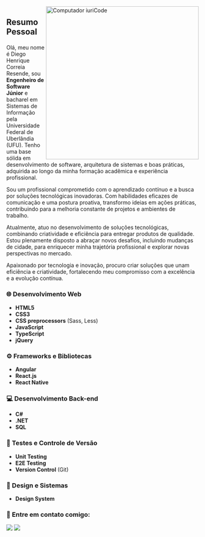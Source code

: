 <img src="https://raw.githubusercontent.com/MicaelliMedeiros/micaellimedeiros/master/image/computer-illustration.png" min-width="400px" max-width="400px" width="400px" align="right" alt="Computador iuriCode">

<h2 style="margin-bottom: 20px;">Resumo Pessoal</h2>

<p align="left"> 
  Olá, meu nome é Diego Henrique Correia Resende, sou <strong>Engenheiro de Software Júnior</strong> e bacharel em Sistemas de Informação pela Universidade Federal de Uberlândia (UFU). Tenho uma base sólida em desenvolvimento de software, arquitetura de sistemas e boas práticas, adquirida ao longo da minha formação acadêmica e experiência profissional.

Sou um profissional comprometido com o aprendizado contínuo e a busca por soluções tecnológicas inovadoras. Com habilidades eficazes de comunicação e uma postura proativa, transformo ideias em ações práticas, contribuindo para a melhoria constante de projetos e ambientes de trabalho.

Atualmente, atuo no desenvolvimento de soluções tecnológicas, combinando criatividade e eficiência para entregar produtos de qualidade. Estou plenamente disposto a abraçar novos desafios, incluindo mudanças de cidade, para enriquecer minha trajetória profissional e explorar novas perspectivas no mercado.

Apaixonado por tecnologia e inovação, procuro criar soluções que unam eficiência e criatividade, fortalecendo meu compromisso com a excelência e a evolução contínua.
</p>

<section>
  <h3>🌐 Desenvolvimento Web</h3>
  <ul>
    <li><strong>HTML5</strong></li>
    <li><strong>CSS3</strong></li>
    <li><strong>CSS preprocessors</strong> (Sass, Less)</li>
    <li><strong>JavaScript</strong></li>
    <li><strong>TypeScript</strong></li>
    <li><strong>jQuery</strong></li>
  </ul>
</section>

<section>
  <h3>⚙️ Frameworks e Bibliotecas</h3>
  <ul>
    <li><strong>Angular</strong></li>
    <li><strong>React.js</strong></li>
    <li><strong>React Native</strong></li>
  </ul>
</section>

<section>
  <h3>💻 Desenvolvimento Back-end</h3>
  <ul>
    <li><strong>C#</strong></li>
    <li><strong>.NET</strong></li>
    <li><strong>SQL</strong></li>
  </ul>
</section>

<section>
  <h3>🧪 Testes e Controle de Versão</h3>
  <ul>
    <li><strong>Unit Testing</strong></li>
    <li><strong>E2E Testing</strong></li>
    <li><strong>Version Control</strong> (Git)</li>
  </ul>
</section>

<section>
  <h3>🎨 Design e Sistemas</h3>
  <ul>
    <li><strong>Design System</strong></li>
  </ul>
</section>

<section>
   <h3>💼 Entre em contato comigo: </h3>
</section>

<p align="left">

  <a href="#" alt="Linkedin">
  <img src="https://img.shields.io/badge/-Linkedin-0e76a8?style=flat-square&logo=Linkedin&logoColor=white&link=https://www.linkedin.com/in/diego-henrique-24b8a51ba/" /></a>

  <a href="#" alt="Instagram">
  <img src="https://img.shields.io/badge/-Instagram-DF0174?style=flat-square&labelColor=DF0174&logo=instagram&logoColor=white&link=https://www.instagram.com/diego_henrique189/"/></a>
</p>  
